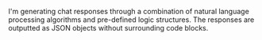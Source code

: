 I'm generating chat responses through a combination of natural language processing algorithms and pre-defined logic structures. The responses are outputted as JSON objects without surrounding code blocks.
